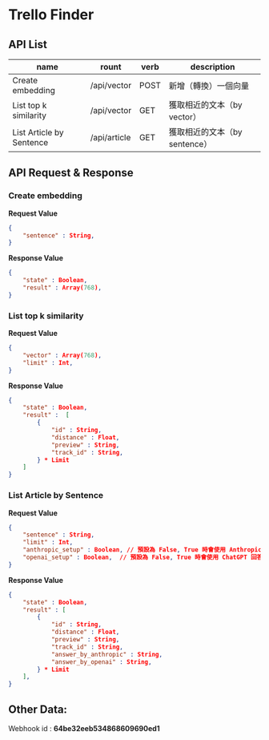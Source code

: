# Trello Finder
## API List
|  name | rount  | verb | description |
|  ---  | -----  | ---  | ----------- |
| Create embedding  | /api/vector | POST | 新增（轉換）一個向量 |
| List top k similarity | /api/vector | GET | 獲取相近的文本（by vector） |
| List Article by Sentence | /api/article | GET | 獲取相近的文本（by sentence） |

## API Request & Response

### Create embedding
**Request Value**
``` json
{
    "sentence" : String,
}
```

**Response Value**
``` json
{
    "state" : Boolean,
    "result" : Array(768),
}
```

### List top k similarity
**Request Value**
``` json
{
    "vector" : Array(768),
    "limit" : Int,
}
```

**Response Value**
``` json
{
    "state" : Boolean,
    "result" :  [
        {
            "id" : String,
            "distance" : Float,
            "preview" : String,
            "track_id" : String,
        } * Limit
    ] 
}
```

### List Article by Sentence
**Request Value**
``` json
{
    "sentence" : String,
    "limit" : Int,
    "anthropic_setup" : Boolean, // 預設為 False, True 時會使用 Anthropic 回答問題
    "openai_setup" : Boolean,  // 預設為 False, True 時會使用 ChatGPT 回答問題
}
```

**Response Value**
``` json
{
    "state" : Boolean,
    "result" : [
        {
            "id" : String,
            "distance" : Float,
            "preview" : String,
            "track_id" : String,
            "answer_by_anthropic" : String,
            "answer_by_openai" : String,
        } * Limit
    ],
}
```

## Other Data:
Webhook id : **64be32eeb534868609690ed1**